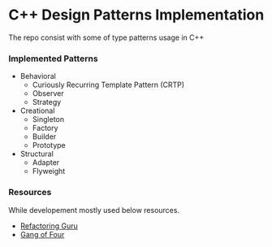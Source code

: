 # C++ Design Patterns Implementation

The repo consist with some of type patterns usage in C++

### Implemented Patterns
- Behavioral
    * Curiously Recurring Template Pattern (CRTP)
    * Observer
    * Strategy
- Creational
    * Singleton
    * Factory
    * Builder
    * Prototype
- Structural
    * Adapter
    * Flyweight

### Resources
While developement mostly used below resources.

- [Refactoring Guru](https://refactoring.guru/design-patterns/factory-method/cpp/example)
- [Gang of Four](https://www.amazon.com/gp/product/0201633612/ref=as_li_tl?ie=UTF8&camp=1789&creative=390957&creativeASIN=0201633612&linkCode=as2&tag=triatcraft-20&linkId=XRGUDJCGWC6AJNZM)
